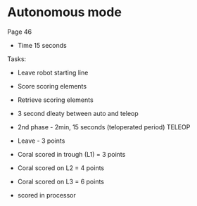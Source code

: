 # Autonomous mode

Page 46

- Time 15 seconds

Tasks:
- Leave robot starting line
- Score scoring elements
- Retrieve scoring elements
- 3 second dleaty between auto and teleop

- 2nd phase - 2min, 15 seconds (teloperated period) TELEOP


- Leave - 3 points
- Coral scored in trough (L1) = 3 points
- Coral scored on L2 = 4 points
- Coral scored on L3 = 6 points
- scored in processor
